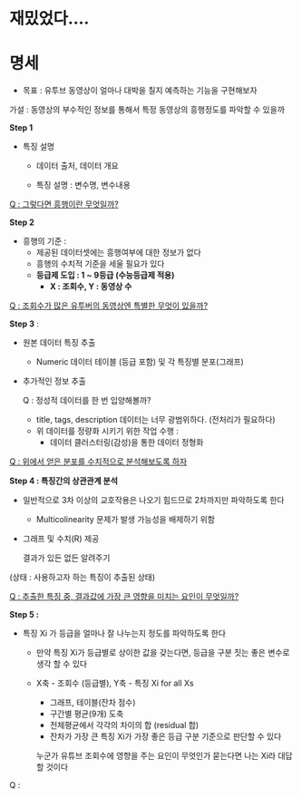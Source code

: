 # 재밌었다....


# 명세



- 목표 : 유투브 동영상이 얼마나 대박을 칠지 예측하는 기능을 구현해보자



가설 : 동영상의 부수적인 정보를 통해서 특정 동영상의 흥행정도를 파악할 수 있을까





**Step 1** 

- 특징 설명

  - 데이터 출처, 데이터 개요

  - 특징 설명 : 변수명, 변수내용

    



<u>Q : 그렇다면 흥행이란 무엇일까?</u> 

**Step 2** 

- 흥행의 기준 :
  - 제공된 데이터셋에는 흥행여부에 대한 정보가 없다
  - 흥행의 수치적 기준을 세울 필요가 있다
  - **등급제 도입 : 1 ~ 9등급 (수능등급제 적용)**
    - **X : 조회수, Y : 동영상 수**



<u>Q : 조회수가 많은 유투버의 동영상엔 특별한 무엇이 있을까?</u>

**Step 3** : 

- 원본 데이터 특징 추출
  - Numeric 데이터 테이블 (등급 포함) 및 각 특징별 분포(그래프)

- 추가적인 정보 추출

  Q : 정성적 데이터를 한 번 입양해볼까?

  - title, tags, description 데이터는 너무 광범위하다. (전처리가 필요하다)
  - 위 데이터를 정량화 시키기 위한 작업 수행 :
    - 데이터 클러스터링(감성)을 통한 데이터 정형화



<u>Q : 위에서 얻은 분포를 수치적으로 분석해보도록 하자</u>

**Step 4 : 특징간의 상관관계 분석**

- 일반적으로 3차 이상의 교호작용은 나오기 힘드므로 2차까지만 파악하도록 한다

  - Multicolinearity 문제가 발생 가능성을 배제하기 위함

- 그래프 및 수치(R) 제공

  결과가 있든 없든 알려주기



(상태 : 사용하고자 하는 특징이 추출된 상태)

<u>Q : 추출한 특징 중, 결과값에 가장 큰 영향을 미치는 요인이 무엇일까?</u>

**Step 5 :**

- 특징 Xi 가 등급을 얼마나 잘 나누는지 정도를 파악하도록 한다

  - 만약 특징 Xi가 등급별로 상이한 값을 갖는다면, 등급을 구분 짓는 좋은 변수로 생각 할 수 있다

  - X축 - 조회수 (등급별), Y축 - 특징 Xi for all Xs

    - 그래프, 테이블(잔차 점수)
    - 구간별 평균(9개) 도축
    - 전체평균에서 각각의 차이의 합 (residual 합)
    - 잔차가 가장 큰 특징 Xi가 가장 좋은 등급 구분 기준으로 판단할 수 있다

    누군가 유튜브 조회수에 영향을 주는 요인이 무엇인가 묻는다면 나는 Xi라 대답할 것이다



Q : 







